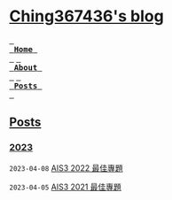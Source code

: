 # [Ching367436's blog](https://ching367436.github.io/)

[<kbd> <br> **Home** <br> </kbd>](https://ching367436.github.io/)
[<kbd> <br> **About** <br> </kbd>](https://ching367436.github.io/about)
[<kbd> <br> **Posts** <br> </kbd>](https://ching367436.github.io/archives)


## [Posts](https://ching367436.github.io/archives/)

### [2023](https://ching367436.github.io/archives/2023/)

`2023-04-08` [AIS3 2022 最佳專題](https://ching367436.github.io/ais3-2022-%E6%9C%80%E4%BD%B3%E5%B0%88%E9%A1%8C/)

`2023-04-05` [AIS3 2021 最佳專題](https://ching367436.github.io/ais3-2021-%E6%9C%80%E4%BD%B3%E5%B0%88%E9%A1%8C/)
